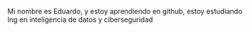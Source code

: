 Mi nombre es Eduardo, y estoy aprendiendo en github, estoy estudiando Ing en inteligencia de datos y ciberseguridad
